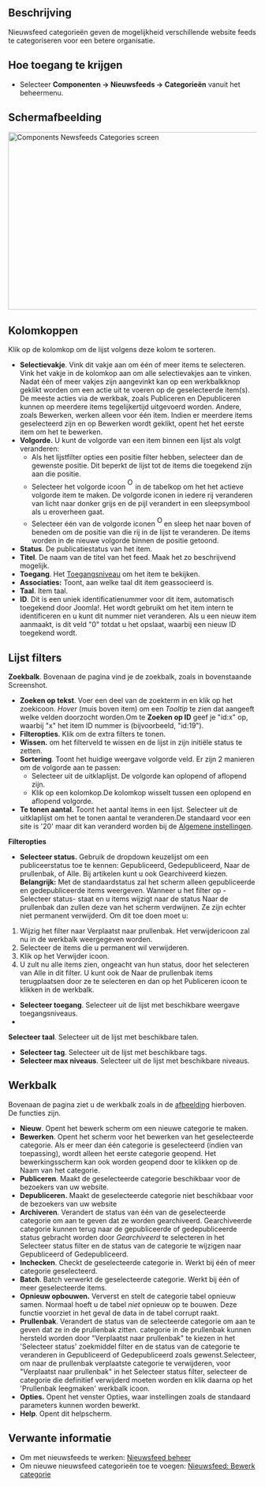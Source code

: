 <!-- Filename: Help4.x:News_Feeds:_Categories / Display title: Nieuwsfeeds: Categorieën -->

## Beschrijving

Nieuwsfeed categorieën geven de mogelijkheid verschillende website feeds
te categoriseren voor een betere organisatie.

## Hoe toegang te krijgen

- Selecteer **Componenten → Nieuwsfeeds → Categorieën** vanuit
  het beheermenu.

## Schermafbeelding

<img
src="https://docs.joomla.org/images/thumb/7/76/Help-4x-Components-Newsfeeds-Categories-screen-nl.png/800px-Help-4x-Components-Newsfeeds-Categories-screen-nl.png"
decoding="async"
srcset="https://docs.joomla.org/images/thumb/7/76/Help-4x-Components-Newsfeeds-Categories-screen-nl.png/1200px-Help-4x-Components-Newsfeeds-Categories-screen-nl.png 1.5x, https://docs.joomla.org/images/7/76/Help-4x-Components-Newsfeeds-Categories-screen-nl.png 2x"
data-file-width="1282" data-file-height="577" width="800" height="360"
alt="Components Newsfeeds Categories screen" />

## Kolomkoppen

Klik op de kolomkop om de lijst volgens deze kolom te sorteren.

- **Selectievakje**. Vink dit vakje aan om één of meer items te
  selecteren. Vink het vakje in de kolomkop aan om alle selectievakjes
  aan te vinken. Nadat één of meer vakjes zijn aangevinkt kan op een
  werkbalkknop geklikt worden om een actie uit te voeren op de
  geselecteerde item(s). De meeste acties via de werkbak, zoals
  Publiceren en Depubliceren kunnen op meerdere items tegelijkertijd
  uitgevoerd worden. Andere, zoals Bewerken, werken alleen voor één
  item. Indien er meerdere items geselecteerd zijn en op Bewerken wordt
  geklikt, opent het het eerste item om het te bewerken.
- **Volgorde.** U kunt de volgorde van een item binnen een lijst als
  volgt veranderen:
  - Als het lijstfilter opties een positie filter hebben, selecteer dan
    de gewenste positie. Dit beperkt de lijst tot de items die toegekend
    zijn aan die positie.
  - Selecteer het volgorde icoon <img
    src="https://docs.joomla.org/images/e/ee/Help30-Ordering-colheader-icon.png"
    decoding="async" data-file-width="12" data-file-height="23" width="12"
    height="23" alt="Ordering column header icon" /> in de
    tabelkop om het het actieve volgorde item te maken. De volgorde
    iconen in iedere rij veranderen van licht naar donker grijs en de
    pijl verandert in een sleepsymbool als u eroverheen gaat.
  - Selecteer één van de volgorde iconen <img
    src="https://docs.joomla.org/images/8/87/Help30-Ordering-colheader-grab-bar-icon.png"
    decoding="async" data-file-width="10" data-file-height="21" width="10"
    height="21" alt="Ordering drag icon" /> en
    sleep het naar boven of beneden om de positie van die rij in de
    lijst te veranderen. De items worden in de nieuwe volgorde binnen de
    positie getoond.
- **Status**. De publicatiestatus van het item.
- **Titel**. De naam van de titel van het feed. Maak het zo beschrijvend
  mogelijk.
- **Toegang**. Het
  [Toegangsniveau](https://docs.joomla.org/Help4.x:Users:_Viewing_Access_Levels/nl "Special:MyLanguage/Help4.x:Users: Viewing Access Levels/nl")
  om het item te bekijken.
- **Associaties:** Toont, aan welke taal dit item geassocieerd is.
- **Taal**. Item taal.
- **ID**. Dit is een uniek identificatienummer voor dit item,
  automatisch toegekend door Joomla!. Het wordt gebruikt om het item
  intern te identificeren en u kunt dit nummer niet veranderen. Als u
  een nieuw item aanmaakt, is dit veld "0" totdat u het opslaat, waarbij
  een nieuw ID toegekend wordt.

## Lijst filters

**Zoekbalk**. Bovenaan de pagina vind je de zoekbalk, zoals in
bovenstaande Screenshot.

- **Zoeken op tekst**. Voer een deel van de zoekterm in en klik op het
  zoekicoon. *Hover* (muis boven item) om een *Tooltip* te zien dat
  aangeeft welke velden doorzocht worden.Om te **Zoeken op ID** geef je
  "id:x" op, waarbij "x" het item ID nummer is (bijvoorbeeld, "id:19").
- **Filteropties**. Klik om de extra filters te tonen.
- **Wissen.** om het filterveld te wissen en de lijst in zijn initiële
  status te zetten.
- **Sortering**. Toont het huidige weergave volgorde veld. Er zijn 2
  manieren om de volgorde aan te passen:
  - Selecteer uit de uitklaplijst. De volgorde kan oplopend of aflopend
    zijn.
  - Klik op een kolomkop.De kolomkop wisselt tussen een oplopend en
    aflopend volgorde.
- **Te tonen aantal.** Toont het aantal items in een lijst. Selecteer
  uit de uitklaplijst om het te tonen aantal te veranderen.De standaard
  voor een site is '20' maar dit kan veranderd worden bij de [Algemene
  instellingen](https://docs.joomla.org/Help4.x:Site_Global_Configuration/nl#defaultlistlimit "Special:MyLanguage/Help4.x:Site Global Configuration/nl").

**Filteropties**

- **Selecteer status.** Gebruik de dropdown keuzelijst om een
  publiceerstatus toe te kennen: Gepubliceerd, Gedepubliceerd, Naar de
  prullenbak, of Alle. Bij artikelen kunt u ook Gearchiveerd kiezen.
  **Belangrijk:** Met de standaardstatus zal het scherm alleen
  gepubliceerde en gedepubliceerde items weergeven. Wanneer u het filter
  op -Selecteer status- staat en u items wijzigt naar de status Naar de
  prullenbak dan zullen deze van het scherm verdwijnen. Ze zijn echter
  niet permanent verwijderd. Om dit toe doen moet u:

1.  Wijzig het filter naar Verplaatst naar prullenbak. Het
    verwijdericoon zal nu in de werkbalk weergegeven worden.
2.  Selecteer de items die u permanent wil verwijderen.
3.  Klik op het Verwijder icoon.
4.  U zult nu alle items zien, ongeacht van hun status, door het
    selecteren van Alle in dit filter. U kunt ook de Naar de prullenbak
    items terugplaatsen door ze te selecteren en dan op het Publiceren
    icoon te klikken in de werkbalk.

- **Selecteer toegang**. Selecteer uit de lijst met beschikbare weergave
  toegangsniveaus.
-

**Selecteer taal**. Selecteer uit de lijst met beschikbare talen.

- **Selecteer tag**. Selecteer uit de lijst met beschikbare tags.
- **Selecteer max niveaus**. Selecteer uit de lijst met beschikbare
  niveaus.

## Werkbalk

Bovenaan de pagina ziet u de werkbalk zoals in de
[afbeelding](#Schermafbeelding) hierboven. De functies zijn.

- **Nieuw**. Opent het bewerk scherm om een nieuwe categorie te maken.
- **Bewerken**. Opent het scherm voor het bewerken van het geselecteerde
  categorie. Als er meer dan één categorie is geselecteerd (indien van
  toepassing), wordt alleen het eerste categorie geopend. Het
  bewerkingsscherm kan ook worden geopend door te klikken op de Naam van
  het categorie.
- **Publiceren**. Maakt de geselecteerde categorie beschikbaar voor de
  bezoekers van uw website.
- **Depubliceren.** Maakt de geselecteerde categorie niet beschikbaar
  voor de bezoekers van uw website
- **Archiveren**. Verandert de status van één van de geselecteerde
  categorie om aan te geven dat ze worden gearchiveerd. Gearchiveerde
  categorie kunnen terug naar de gepubliceerde of gedepubliceerde status
  gebracht worden door *Gearchiveerd* te selecteren in het Selecteer
  status filter en de status van de categorie te wijzigen naar
  Gepubliceerd of Gedepubliceerd.
- **Inchecken**. Checkt de geselecteerde categorie in. Werkt bij één of
  meer categorie geselecteerd.
- **Batch**. Batch verwerkt de geselecteerde categorie. Werkt bij één of
  meer geselecteerde items.
- **Opnieuw opbouwen.** Ververst en stelt de categorie tabel opnieuw
  samen. Normaal hoeft u de tabel *niet* opnieuw op te bouwen. Deze
  functie voorziet in het geval de data in de tabel corrupt raakt.
- **Prullenbak**. Verandert de status van de selecteerde categorie om
  aan te geven dat ze in de prullenbak zitten. categorie in de
  prullenbak kunnen hersteld worden door "Verplaatst naar prullenbak" te
  kiezen in het 'Selecteer status' zoekmiddel filter en de status van de
  categorie te veranderen in Gepubliceerd of Gedepubliceerd zoals
  gewenst.Selecteer, om naar de prullenbak verplaatste categorie te
  verwijderen, voor "Verplaatst naar prullenbak" in het Selecteer status
  filter, selecteer de categorie die definitief verwijderd moeten worden
  en klik daarna op het 'Prullenbak leegmaken' werkbalk icoon.
- **Opties.** Opent het venster Opties, waar instellingen zoals de
  standaard parameters kunnen worden bewerkt.
- **Help**. Opent dit helpscherm.

## Verwante informatie

- Om met nieuwsfeeds te werken: [Nieuwsfeed
  beheer](https://docs.joomla.org/Help4.x:News_Feeds/nl "Help4.x:News Feeds/nl")
- Om nieuwe nieuwsfeed categorieën toe te voegen: [Nieuwsfeed: Bewerk
  categorie](https://docs.joomla.org/Help4.x:News_Feeds:_Edit_Category/nl "Help4.x:News Feeds: Edit Category/nl")
